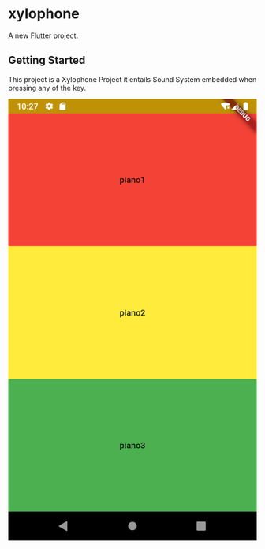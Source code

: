# xylophone

A new Flutter project.

## Getting Started

This project is a Xylophone Project it entails Sound System embedded when pressing any of the key.

![xy](xy.png)
